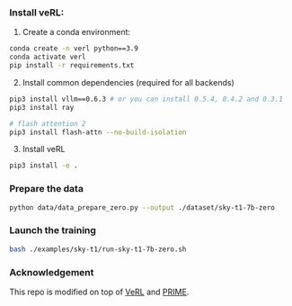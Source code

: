 ### Install veRL:
1. Create a conda environment:

```bash
conda create -n verl python==3.9
conda activate verl
pip install -r requirements.txt
```

2. Install common dependencies (required for all backends)

```bash
pip3 install vllm==0.6.3 # or you can install 0.5.4, 0.4.2 and 0.3.1
pip3 install ray

# flash attention 2
pip3 install flash-attn --no-build-isolation
```

3. Install veRL

```bash
pip3 install -e .
```

### Prepare the data
```bash
python data/data_prepare_zero.py --output ./dataset/sky-t1-7b-zero
```

### Launch the training
```bash
bash ./examples/sky-t1/run-sky-t1-7b-zero.sh
```


### Acknowledgement
This repo is modified on top of [VeRL](https://github.com/volcengine/verl) and [PRIME](https://github.com/PRIME-RL/PRIME).

